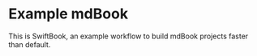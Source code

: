 # Example mdBook
This is SwiftBook, an example workflow to build mdBook projects faster than default.
